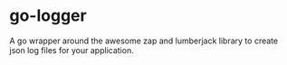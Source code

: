 # go-logger
A go wrapper around the awesome zap and lumberjack library to create json log files for your application.
